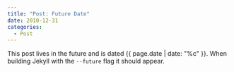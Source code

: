 ```yaml
---
title: "Post: Future Date"
date: 2010-12-31
categories:
  - Post
---
```


This post lives in the future and is dated {{ page.date | date: "%c" }}. When building Jekyll with the `--future` flag it should appear.